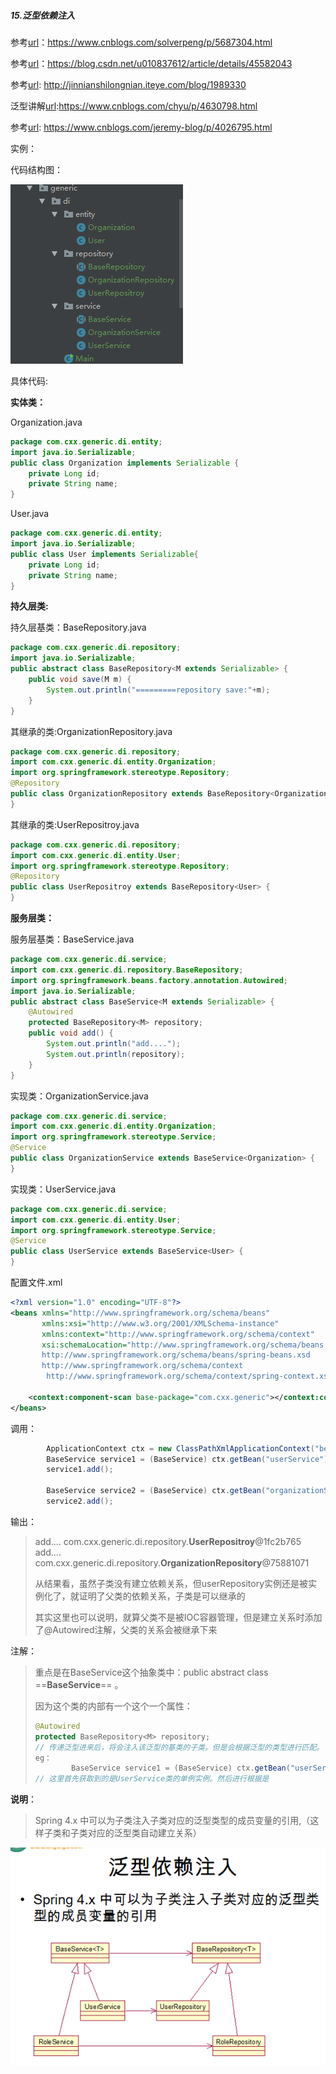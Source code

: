 #####  15.泛型依赖注入

参考[url](https://www.cnblogs.com/solverpeng/p/5687304.html)：https://www.cnblogs.com/solverpeng/p/5687304.html

参考[url](https://blog.csdn.net/u010837612/article/details/45582043)：https://blog.csdn.net/u010837612/article/details/45582043

参考[url](http://jinnianshilongnian.iteye.com/blog/1989330): http://jinnianshilongnian.iteye.com/blog/1989330

泛型讲解[url](https://www.cnblogs.com/chyu/p/4630798.html):https://www.cnblogs.com/chyu/p/4630798.html

参考[url](https://www.cnblogs.com/jeremy-blog/p/4026795.html): https://www.cnblogs.com/jeremy-blog/p/4026795.html



实例：

代码结构图：

![代码结构图](../images/泛型注入代码结构图.png)

具体代码:

**实体类：**

Organization.java

```java
package com.cxx.generic.di.entity;
import java.io.Serializable;
public class Organization implements Serializable {
    private Long id;
    private String name;
}
```

User.java

```java
package com.cxx.generic.di.entity;
import java.io.Serializable;
public class User implements Serializable{
    private Long id;
    private String name;
}
```

**持久层类:**

持久层基类：BaseRepository.java

```java
package com.cxx.generic.di.repository;
import java.io.Serializable;
public abstract class BaseRepository<M extends Serializable> {
    public void save(M m) {
        System.out.println("=========repository save:"+m);
    }
}
```

其继承的类:OrganizationRepository.java

```java
package com.cxx.generic.di.repository;
import com.cxx.generic.di.entity.Organization;
import org.springframework.stereotype.Repository;
@Repository
public class OrganizationRepository extends BaseRepository<Organization> {
}
```

其继承的类:UserRepositroy.java

```java
package com.cxx.generic.di.repository;
import com.cxx.generic.di.entity.User;
import org.springframework.stereotype.Repository;
@Repository
public class UserRepositroy extends BaseRepository<User> {
}
```

**服务层类：**

服务层基类：BaseService.java

```java
package com.cxx.generic.di.service;
import com.cxx.generic.di.repository.BaseRepository;
import org.springframework.beans.factory.annotation.Autowired;
import java.io.Serializable;
public abstract class BaseService<M extends Serializable> {
    @Autowired
    protected BaseRepository<M> repository;
    public void add() {
        System.out.println("add....");
        System.out.println(repository);
    }
}
```

实现类：OrganizationService.java

```java
package com.cxx.generic.di.service;
import com.cxx.generic.di.entity.Organization;
import org.springframework.stereotype.Service;
@Service
public class OrganizationService extends BaseService<Organization> {
}
```

实现类：UserService.java

```java
package com.cxx.generic.di.service;
import com.cxx.generic.di.entity.User;
import org.springframework.stereotype.Service;
@Service
public class UserService extends BaseService<User> {
}
```

配置文件.xml

```xml
<?xml version="1.0" encoding="UTF-8"?>
<beans xmlns="http://www.springframework.org/schema/beans"
       xmlns:xsi="http://www.w3.org/2001/XMLSchema-instance"
       xmlns:context="http://www.springframework.org/schema/context"
       xsi:schemaLocation="http://www.springframework.org/schema/beans
       http://www.springframework.org/schema/beans/spring-beans.xsd
       http://www.springframework.org/schema/context
        http://www.springframework.org/schema/context/spring-context.xsd">

    <context:component-scan base-package="com.cxx.generic"></context:component-scan>
</beans>
```

调用：

```java
        ApplicationContext ctx = new ClassPathXmlApplicationContext("beans-generter.xml");
        BaseService service1 = (BaseService) ctx.getBean("userService");
        service1.add();

        BaseService service2 = (BaseService) ctx.getBean("organizationService");
        service2.add();
```

输出：

>add....
>com.cxx.generic.di.repository.**UserRepositroy**@1fc2b765
>add....
>com.cxx.generic.di.repository.**OrganizationRepository**@75881071
>
>从结果看，虽然子类没有建立依赖关系，但userRepository实例还是被实例化了，就证明了父类的依赖关系，子类是可以继承的
>
>其实这里也可以说明，就算父类不是被IOC容器管理，但是建立关系时添加了@Autowired注解，父类的关系会被继承下来

注解：

> 重点是在BaseService这个抽象类中：public abstract class ==**BaseService<M extends Serializable>**== 。
>
> 因为这个类的内部有一个这个一个属性：
>
> ```java
> @Autowired
> protected BaseRepository<M> repository;
> // 传递泛型进来后，将会注入该泛型的基类的子类。但是会根据泛型的类型进行匹配。
> eg：
>         BaseService service1 = (BaseService) ctx.getBean("userService");
> // 这里首先获取到的是UserService类的单例实例。然后进行根据是
> ```

**说明**：

> Spring 4.x 中可以为子类注入子类对应的泛型类型的成员变量的引用,（这样子类和子类对应的泛型类自动建立关系）

![泛型注入](../images/泛型注入例子.png)

